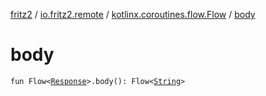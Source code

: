 [fritz2](../../index.md) / [io.fritz2.remote](../index.md) / [kotlinx.coroutines.flow.Flow](index.md) / [body](./body.md)

# body

`fun Flow<`[`Response`](https://kotlinlang.org/api/latest/jvm/stdlib/org.w3c.fetch/-response/index.html)`>.body(): Flow<`[`String`](https://kotlinlang.org/api/latest/jvm/stdlib/kotlin/-string/index.html)`>`
